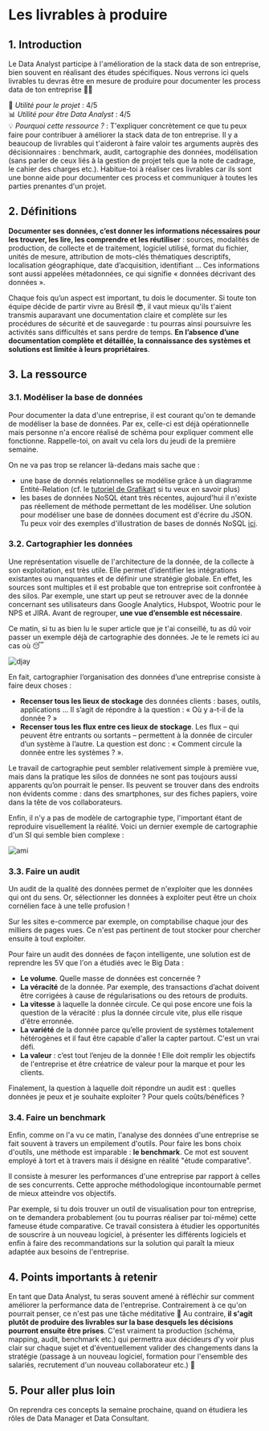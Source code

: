 # Les livrables à produire

## 1. Introduction
Le Data Analyst participe à l'amélioration de la stack data de son entreprise, bien souvent en réalisant des études spécifiques. Nous verrons ici quels livrables tu devras être en mesure de produire pour documenter les process data de ton entreprise 📂📂

📌 *Utilité pour le projet* : 4/5<br/>
📊 *Utilité pour être Data Analyst* : 4/5<br/>
💡 *Pourquoi cette ressource ?* : T'expliquer concrètement ce que tu peux faire pour contribuer à améliorer la stack data de ton entreprise. Il y a beaucoup de livrables qui t'aideront à faire valoir tes arguments auprès des décisionnaires : benchmark, audit, cartographie des données, modélisation (sans parler de ceux liés à la gestion de projet tels que la note de cadrage, le cahier des charges etc.). Habitue-toi à réaliser ces livrables car ils sont une bonne aide pour documenter ces process et communiquer à toutes les parties prenantes d'un projet.

## 2. Définitions
**Documenter ses données, c’est donner les informations nécessaires pour les trouver, les lire, les comprendre et les réutiliser** : sources, modalités de production, de collecte et de traitement, logiciel utilisé, format du fichier, unités de mesure, attribution de mots-clés thématiques descriptifs, localisation géographique, date d’acquisition, identifiant … Ces informations sont aussi appelées métadonnées, ce qui signifie « données décrivant des données ».

Chaque fois qu’un aspect est important, tu dois le documenter. Si toute ton équipe décide de partir vivre au Brésil 😎, il vaut mieux qu'ils t'aient transmis auparavant une documentation claire et complète sur les procédures de sécurité et de sauvegarde : tu pourras ainsi poursuivre les activités sans difficultés et sans perdre de temps. **En l’absence d’une documentation complète et détaillée, la connaissance des systèmes et solutions est limitée à leurs propriétaires**.

## 3. La ressource

### 3.1. Modéliser la base de données
Pour documenter la data d'une entreprise, il est courant qu'on te demande de modéliser la base de données. Par ex, celle-ci est déjà opérationnelle mais personne n'a encore réalisé de schéma pour expliquer comment elle fonctionne. Rappelle-toi, on avait vu cela lors du jeudi de la première semaine. 

On ne va pas trop se relancer là-dedans mais sache que : 
- une base de donnés relationnelles se modélise grâce à un diagramme Entité-Relation (cf. le [tutoriel de Grafikart](https://grafikart.fr/tutoriels/modeliser-base-de-donnee-75) si tu veux en savoir plus)
- les bases de données NoSQL étant très récentes, aujourd'hui il n'existe pas réellement de méthode permettant de les modéliser. Une solution pour modéliser une base de données document est d'écrire du JSON. Tu peux voir des exemples d'illustration de bases de donnés NoSQL [ici](https://stph.scenari-community.org/bdd/0/co/nos03.html).

### 3.2. Cartographier les données
Une représentation visuelle de l'architecture de la donnée, de la collecte à son exploitation, est très utile. Elle permet d’identifier les intégrations existantes ou manquantes et de définir une stratégie globale. En effet, les sources sont multiples et il est probable que ton entreprise soit confrontée à des silos. Par exemple, une start up peut se retrouver avec de la donnée concernant ses utilisateurs dans Google Analytics, Hubspot, Wootric pour le NPS et JIRA. Avant de regrouper, **une vue d’ensemble est nécessaire**.

Ce matin, si tu as bien lu le super article que je t'ai conseillé, tu as dû voir passer un exemple déjà de cartographie des données. Je te le remets ici au cas où 😴

![djay](https://www.followtribes.io/wp-content/uploads/2021/03/image-1.png)

En fait, cartographier l’organisation des données d’une entreprise consiste à faire deux choses :
- **Recenser tous les lieux de stockage** des données clients : bases, outils, applications … Il s’agit de répondre à la question : « Où y a-t-il de la donnée ? »
- **Recenser tous les flux entre ces lieux de stockage**. Les flux – qui peuvent être entrants ou sortants – permettent à la donnée de circuler d’un système à l’autre. La question est donc : « Comment circule la donnée entre les systèmes ? ».

Le travail de cartographie peut sembler relativement simple à première vue, mais dans la pratique les silos de données ne sont pas toujours aussi apparents qu’on pourrait le penser. Ils peuvent se trouver dans des endroits non évidents comme : dans des smartphones, sur des fiches papiers, voire dans la tête de vos collaborateurs.

Enfin, il n'y a pas de modèle de cartographie type, l'important étant de reproduire visuellement la réalité. Voici un dernier exemple de cartographie d'un SI qui semble bien complexe : 

![ami](https://www.custup.com/wp-content/webp-express/webp-images/uploads/2019/01/cartographie-donnees.png.webp)


### 3.3. Faire un audit
Un audit de la qualité des données permet de n'exploiter que les données qui ont du sens. Or, sélectionner les données à exploiter peut être un choix cornélien face à une telle profusion !

Sur les sites e-commerce par exemple, on comptabilise chaque jour des milliers de pages vues. Ce n'est pas pertinent de tout stocker pour chercher ensuite à tout exploiter. 

Pour faire un audit des données de façon intelligente, une solution est de reprendre les 5V que l'on a étudiés avec le Big Data : 
- **Le volume**. Quelle masse de données est concernée ?
- **La véracité** de la donnée. Par exemple, des transactions d’achat doivent être corrigées à cause de régularisations ou des retours de produits.
- **La vitesse** à laquelle la donnée circule. Ce qui pose encore une fois la question de la véracité : plus la donnée circule vite, plus elle risque d'être erronnée.
- **La variété** de la donnée parce qu’elle provient de systèmes totalement hétérogènes et il faut être capable d'aller la capter partout. C'est un vrai défi.
- **La valeur** : c’est tout l’enjeu de la donnée ! Elle doit remplir les objectifs de l'entreprise et être créatrice de valeur pour la marque et pour les clients.

Finalement, la question à laquelle doit répondre un audit est : quelles données je peux et je souhaite exploiter ? Pour quels coûts/bénéfices ? 

### 3.4. Faire un benchmark
Enfin, comme on l'a vu ce matin, l'analyse des données d'une entreprise se fait souvent à travers un empilement d'outils. Pour faire les bons choix d'outils, une méthode est imparable : **le benchmark**. Ce mot est souvent employé à tort et à travers mais il désigne en réalité "étude comparative". 

Il consiste à mesurer les performances d'une entreprise par rapport à celles de ses concurrents. Cette approche méthodologique incontournable permet de mieux atteindre vos objectifs.

Par exemple, si tu dois trouver un outil de visualisation pour ton entreprise, on te demandera probablement (ou tu pourras réaliser par toi-même) cette fameuse étude comparative. Ce travail consistera à étudier les opportunités de souscrire à un nouveau logiciel, à présenter les différents logiciels et enfin à faire des recommandations sur la solution qui paraît la mieux adaptée aux besoins de l'entreprise.

## 4. Points importants à retenir
En tant que Data Analyst, tu seras souvent amené à réfléchir sur comment améliorer la performance data de l'entreprise. Contrairement à ce qu'on pourrait penser, ce n'est pas une tâche méditative 🙏 Au contraire, **il s'agit plutôt de produire des livrables sur la base desquels les décisions pourront ensuite être prises**. C'est vraiment ta production (schéma, mapping, audit, benchmark etc.) qui permettra aux décideurs d'y voir plus clair sur chaque sujet et d'éventuellement valider des changements dans la stratégie (passage à un nouveau logiciel, formation pour l'ensemble des salariés, recrutement d'un nouveau collaborateur etc.) 💪

## 5. Pour aller plus loin
On reprendra ces concepts la semaine prochaine, quand on étudiera les rôles de Data Manager et Data Consultant.

